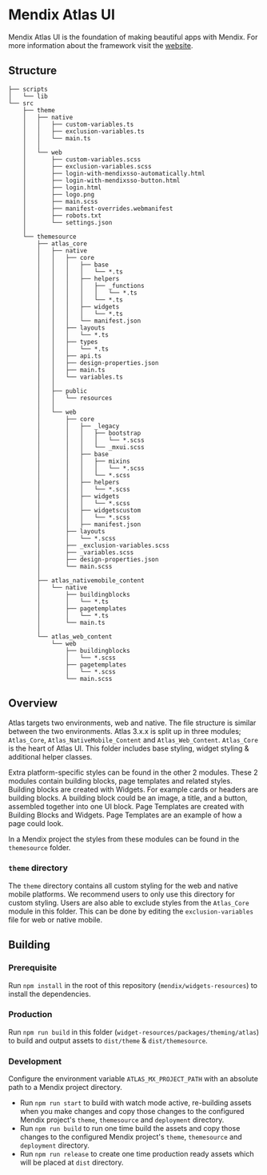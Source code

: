 # Mendix Atlas UI

Mendix Atlas UI is the foundation of making beautiful apps with Mendix. For more information about the framework visit the [website](https://atlas.mendix.com/).

## Structure

```
├── scripts
│   └── lib
└── src
    ├── theme
    │   ├── native
    │   │   ├── custom-variables.ts
    │   │   ├── exclusion-variables.ts
    │   │   └── main.ts
    │   │
    │   └── web
    │       ├── custom-variables.scss
    │       ├── exclusion-variables.scss
    │       ├── login-with-mendixsso-automatically.html
    │       ├── login-with-mendixsso-button.html
    │       ├── login.html
    │       ├── logo.png
    │       ├── main.scss
    │       ├── manifest-overrides.webmanifest
    │       ├── robots.txt
    │       └── settings.json
    │
    └── themesource
        ├── atlas_core
        │   ├── native
        │   │   ├── core
        │   │   │   ├── base
        │   │   │   │   └── *.ts
        │   │   │   ├── helpers
        │   │   │   │   ├── _functions
        │   │   │   │   │   └── *.ts
        │   │   │   │   └── *.ts
        │   │   │   ├── widgets
        │   │   │   │   └── *.ts
        │   │   │   └── manifest.json
        │   │   ├── layouts
        │   │   │   └── *.ts
        │   │   ├── types
        │   │   │   └── *.ts
        │   │   ├── api.ts
        │   │   ├── design-properties.json
        │   │   ├── main.ts
        │   │   └── variables.ts
        │   │
        │   ├── public
        │   │   └── resources
        │   │
        │   └── web
        │       ├── core
        │       │   ├── _legacy
        │       │   │   ├── bootstrap
        │       │   │   │   └── *.scss 
        │       │   │   └── _mxui.scss
        │       │   ├── base
        │       │   │   ├── mixins
        │       │   │   │   └── *.scss
        │       │   │   └── *.scss
        │       │   ├── helpers
        │       │   │   └── *.scss
        │       │   ├── widgets
        │       │   │   └── *.scss
        │       │   ├── widgetscustom
        │       │   │   └── *.scss
        │       │   ├── manifest.json
        │       ├── layouts
        │       │   └── *.scss
        │       ├── _exclusion-variables.scss
        │       ├── _variables.scss
        │       ├── design-properties.json
        │       └── main.scss
        │ 
        ├── atlas_nativemobile_content
        │   └── native
        │       ├── buildingblocks 
        │       │   └── *.ts
        │       ├── pagetemplates 
        │       │   └── *.ts 
        │       └── main.ts 
        │
        └── atlas_web_content
            └── web
                ├── buildingblocks 
                │   └── *.scss
                ├── pagetemplates 
                │   └── *.scss 
                └── main.scss 
```

## Overview

Atlas targets two environments, web and native. The file structure is similar between the two environments.
Atlas 3.x.x is split up in three modules; `Atlas_Core`, `Atlas_NativeMobile_Content` and `Atlas_Web_Content`.
`Atlas_Core` is the heart of Atlas UI. This folder includes base styling, widget styling & additional helper classes.

Extra platform-specific styles can be found in the other 2 modules. These 2 modules contain building blocks, page templates and related styles.
Building blocks are created with Widgets. For example cards or headers are building blocks. A building block could be an image, a title, and a button, assembled together into one UI block.
Page Templates are created with Building Blocks and Widgets. Page Templates are an example of how a page could look.

In a Mendix project the styles from these modules can be found in the `themesource` folder. 

### `theme` directory

The `theme` directory contains all custom styling for the web and native mobile platforms. We recommend users to only use this directory for custom styling.
Users are also able to exclude styles from the `Atlas_Core` module in this folder. This can be done by editing the `exclusion-variables` file for web or native mobile.

## Building

### Prerequisite

Run `npm install` in the root of this repository (`mendix/widgets-resources`) to install the dependencies.

### Production

Run `npm run build` in this folder (`widget-resources/packages/theming/atlas`) to build and output assets to `dist/theme` &  `dist/themesource`.

### Development

Configure the environment variable `ATLAS_MX_PROJECT_PATH` with an absolute path to a Mendix project directory.

-   Run `npm run start` to build with watch mode active, re-building assets when you make changes and copy those changes to the configured Mendix project's `theme`, `themesource` and `deployment` directory.
-   Run `npm run build` to run one time build the assets and copy those changes to the configured Mendix project's `theme`, `themesource` and `deployment` directory.
-   Run `npm run release` to create one time production ready assets which will be placed at `dist` directory.
